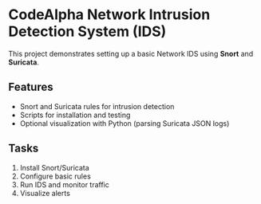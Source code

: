 # CodeAlpha Network Intrusion Detection System (IDS)

This project demonstrates setting up a basic Network IDS using **Snort** and **Suricata**.

## Features
- Snort and Suricata rules for intrusion detection
- Scripts for installation and testing
- Optional visualization with Python (parsing Suricata JSON logs)

## Tasks
1. Install Snort/Suricata
2. Configure basic rules
3. Run IDS and monitor traffic
4. Visualize alerts
